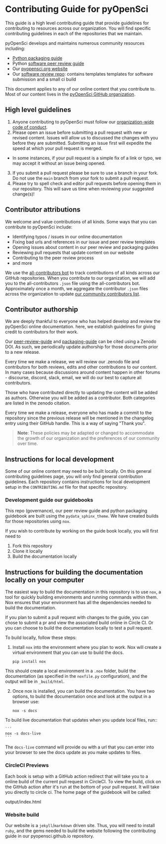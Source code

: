 # Contributing Guide for pyOpenSci

This guide is a high level contributing guide that provide guidelines for
contributing to resources across our organization. You will find specific contributing guidelines in each of the repositories that
we maintain.

pyOpenSci develops and maintains numerous community resources including:

- [Python packaging guide]()
- Python [software peer review guide](https://github.com/pyOpenSci/software-peer-review)
- Our [pyopensci.org website](https://github.com/pyOpenSci/pyopensci.github.io)
- Our [software review repo](https://github.com/pyOpenSci/software-submission): contains templates templates for software submission and a small ci build

This document applies to any of our online content that you
contribute to. Most of our content lives in the [pyOpenSci
GitHub organization](https://github.com/pyopensci).

## High level guidelines

1. Anyone contributing to pyOpenSci must follow our [organization-wide code of conduct](https://www.pyopensci.org/governance/CODE_OF_CONDUCT.html).
2. Please open an issue before submitting a pull request with new or revised content. Issues will allow us to discussed the changes with you before they are submitted. Submitting an issue first will expedite the speed at which your pull request is merged.

- In some instances, if your pull request is a simple fix of a link or typo, we may accept it without an issue being opened.

3. If you submit a pull request please be sure to use a branch in your fork. Do not use the `main` branch from your fork to submit a pull request.
4. Please try to spell check and editor pull requests before opening them in our repository. This will save us time when reviewing your suggested change(s)!

## Contributor attributions

We welcome and value contributions of all kinds. Some ways that
you can contribute to pyOpenSci include:

- Identifying typos / issues in our online documentation
- Fixing bad urls and references in our issue and peer review templates
- Opening issues about content in our peer review and packaging guides
- Reviewing pull requests that update content on our website
- Contributing to the peer review process
- and more

We use the [all-contributors bot](https://allcontributors.org/) to track contributions of all kinds
across our GitHub repositories. When you contribute to our organization, we will add you to the all-contributors `.json` file
using the all-contributors bot. Approximately once a month, we aggregate the contributor `.json` files across the organization to update [our community contributors
list](https://www.pyopensci.org/our-community/#pyopensci-community-contributors).

## Contributor authorship

We are deeply thankful to everyone who has helped develop and review the pyOpenSci
online documentation. here, we establish guidelines
for giving credit to contributors for their work.

Our [peer-review-guide](https://zenodo.org/record/7101778) and [packaging-guide](https://zenodo.org/record/7786869) can be cited using a
Zenodo DOI. As such, we periodically update authorship for those documents prior to a new release.

Every time we make a release, we will review our .zenodo file and contributors for both reviews, edits and other contributions to our content. In many cases because discussions around content happen in other forums - discourse, discord, slack, email, we will do our best to capture all contributors.

Those who have contributed directly to updating the content will be added as authors. Otherwise you will be added as a contributor. Both categories are listed in the zenodo citation.

Every time we make a release, everyone who has made a commit to the repository since the previous release will be mentioned in the changelog entry using their GitHub handle. This is a way of saying "Thank you".

> **Note**: These policies may be adapted or changed to
> accommodate the growth of our organization and the preferences of our community over time.

## Instructions for local development

Some of our online content may need to be built locally.
On this general contributing guidelines page, you will only find general contribution guidelines. Each repository contains instructions for local development setup
in the `CONTRIBUTING.md` file for that specific repository.

### Development guide our guidebooks

This repo (governance), our peer review guide and python packaging guidebook are built using the `pydata_sphinx_theme`. We have created builds
for those repositories using `nox`.

If you wish to contribute by working on the guide book locally, you
will first need to

1. Fork this repository
2. Clone it locally
3. Build the documentation locally

## Instructions for building the documentation locally on your computer

The easiest way to build the documentation in this repository is to use `nox`,
a tool for quickly building environments and running commands within them.
Nox ensures that your environment has all the dependencies needed to build the documentation.

If you plan to submit a pull request with changes to the guide, you can chose to submit a pr and view the associated build online in Circle CI. Or you can choose to build the documentation locally to test a pull request.

To build locally, follow these steps:

1. Install `nox` into the environment where you plan to work. Nox will create a virtual environment that you can use to build the docs.

   ```
   pip install nox
   ```

This should create a local environment in a `.nox` folder, build the documentation (as specified in the `noxfile.py` configuration), and the output will be in `_build/html`.

2. Once nox is installed, you can build the documentation. You have two options, to build the documentation once and look at the output in a browser use:

   ```
   nox -s docs
   ```

To build live documentation that updates when you update local files, run::

    ```
    nox -s docs-live
    ```

The `docs-live` command will provide ou with a url that you can enter into your
browser to see the docs update as you make updates to files.

### CircleCI Previews

Each book is setup with a GitHub action redirect that will take you to a online
build of the current pull request in CircleCI. To view the build, click on
the GitHub action after it's run at the bottom of your pull request. It will
take you directly to circle ci. The home page of the guidebook will be called:

output/index.html

### Website build

Our website is a `jekyll`/`markdown` driven site. Thus, you will need to install `ruby`, and the gems needed to build the website following the contributing guide in our pyopensci.github.io repository.

```

```
